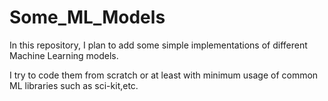 # Some_ML_Models

In this repository, I plan to add some simple implementations of different Machine Learning models.

I try to code them from scratch or at least with minimum usage of common ML libraries such as sci-kit,etc.
